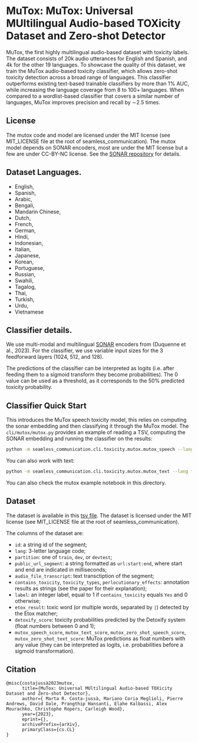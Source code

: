 # MuTox: MuTox: Universal MUltilingual Audio-based TOXicity Dataset and Zero-shot Detector

MuTox, the first highly multilingual audio-based dataset with toxicity labels.
The dataset consists of 20k audio utterances for English and Spanish, and 4k for
the other 19 languages. To showcase the quality of this dataset, we train the
MuTox audio-based toxicity classifier, which allows zero-shot toxicity detection
across a broad range of languages. This classifier outperforms existing
text-based trainable classifiers by more than 1% AUC, while increasing the
language coverage from 8 to 100+ languages. When compared to a wordlist-based
classifier that covers a similar number of languages, MuTox improves precision
and recall by ∼2.5 times.

## License

The mutox code and model are licensed under the MIT license (see MIT_LICENSE
file at the root of seamless_communication). The mutox model depends on SONAR
encoders, most are under the MIT license but a few are under CC-BY-NC license.
See the [SONAR repository](https://github.com/facebookresearch/SONAR) for
details.

## Dataset Languages.

- English,
- Spanish,
- Arabic,
- Bengali,
- Mandarin Chinese,
- Dutch,
- French,
- German,
- Hindi,
- Indonesian,
- Italian,
- Japanese,
- Korean,
- Portuguese,
- Russian,
- Swahili,
- Tagalog,
- Thai,
- Turkish,
- Urdu,
- Vietnamese

## Classifier details.

We use multi-modal and multilingual
[SONAR](https://github.com/facebookresearch/SONAR) encoders from (Duquenne et
al., 2023). For the classifier, we use variable input sizes for the 3
feedforward layers (1024, 512, and 128).

The predictions of the classifier can be interpreted as logits (i.e. after feeding them to a sigmoid transform they become probabilities). 
The 0 value can be used as a threshold, as it corresponds to the 50% predicted toxicity probability.

## Classifier Quick Start

This introduces the MuTox speech toxicity model, this relies on computing the
sonar embedding and then classifying it through the MuTox model. The
`cli/mutox/mutox.py` provides an example of reading a TSV, computing the SONAR
embedding and running the classifier on the results:

```bash
python -m seamless_communication.cli.toxicity.mutox.mutox_speech --lang fra --audio_column ref_tgt_audio /checkpoint/bokai/seamless/toxity_mitigation/exps_v5/joined_etox/fleurs/s2t/en-xx/fra.tsv /tmp/tesmortt.tsv
```

You can also work with text:

```bash
python -m seamless_communication.cli.toxicity.mutox.mutox_text --lang fra_Latn sentences.txt
```

You can also check the mutox example notebook in this directory.

## Dataset

The dataset is available in this [tsv file](https://dl.fbaipublicfiles.com/seamless/datasets/mutox.tsv). The dataset is licensed under the MIT license (see MIT_LICENSE
file at the root of seamless_communication).

The columns of the dataset are:
- `id`: a string id of the segment;
- `lang`: 3-letter language code;
- `partition`: one of `train`, `dev`, or `devtest`;
- `public_url_segment`: a string formatted as `url:start:end`, where start and end are indicated in milliseconds;
- `audio_file_transcript`: text transctiption of the segment;
- `contains_toxicity`,	`toxicity_types`,	`perlocutionary_effects`: annotation results as strings (see the paper for their explanation);
- `label`: 	an integer label, equal to 1 if `contains_toxicity` equals `Yes` and 0 otherwise;
- `etox_result`: toxic word (or multiple words, separated by `|`) detected by the Etox matcher;
- `detoxify_score`: toxicity probabilities predicted by the Detoxify system (float numbers between 0 and 1);
- `mutox_speech_score`,	`mutox_text_score`, `mutox_zero_shot_speech_score`, `mutox_zero_shot_text_score`: MuTox predictions as float numbers with any value (they can be interpreted as logits, i.e. probabilities before a sigmoid transformation).

## Citation

```bitex
@misc{costajussà2023mutox,
      title={MuTox: Universal MUltilingual Audio-based TOXicity Dataset and Zero-shot Detector},
      author={ Marta R. Costa-jussà, Mariano Coria Meglioli, Pierre Andrews, David Dale, Prangthip Hansanti, Elahe Kalbassi, Alex Mourachko, Christophe Ropers, Carleigh Wood},
      year={2023},
      eprint={},
      archivePrefix={arXiv},
      primaryClass={cs.CL}
}
```
